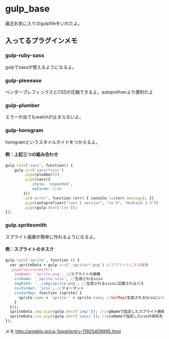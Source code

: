 gulp_base
=========

最近お気に入りのgulpfileをいれたよ。

## 入ってるプラグインメモ

### gulp-ruby-sass
gulpでsassが使えるようになるよ。

### gulp-pleeease
ベンダープレフィックスとCSSが圧縮できるよ。autoprefixerより便利だよ

### gulp-plumber
エラーが出てもwatchが止まらないよ。

### gulp-horogram
horogramというスタイルガイドをつかえるよ。

#### 例：上記三つの組み合わせ

```rb
gulp.task('sass', function() {
	gulp.src('sass/*scss')
		.pipe(plumber())
		.pipe(sass({
			style: 'expanded',
			noCache: true
		}))
		.on('error', function (err) { console.log(err.message); })
		.pipe(autoprefixer("last 2 version", "ie 9", "Android 2.3"))
		.pipe(gulp.dest('css'));
});
```

### gulp.spritesmith
スプライト画像が簡単に作れるようになるよ。

#### 例：スプライトのタスク

```rb
gulp.task('sprite', function () {
  var spriteData = gulp.src('_sprite/*.png') //スプライトにする画像
  .pipe(spritesmith({
    imgName: 'sprite.png', //スプライトの画像
    cssName: '_sprite.scss', //生成されるscss
    imgPath: '../img/sprite.png', //生成されるscssに記載されるパス
    cssFormat: 'scss', //フォーマット
    cssVarMap: function (sprite) {
      sprite.name = 'sprite-' + sprite.name; //VarMap(生成されるScssにいろいろな変数の一覧を生成)
    }
  }));
  spriteData.img.pipe(gulp.dest('img/')); //imgNameで指定したスプライト画像の保存先
  spriteData.css.pipe(gulp.dest('sass/')); //cssNameで指定したcssの保存先
});
```

メモ
http://ameblo.jp/ca-1pixel/entry-11925409995.html
